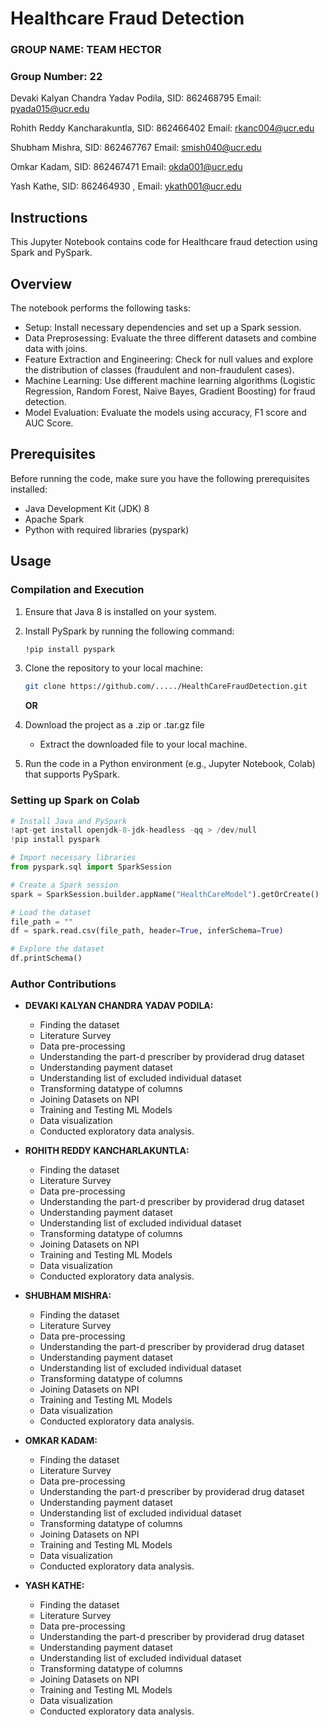 # Healthcare Fraud Detection

### GROUP NAME: TEAM HECTOR
###  Group Number: 22

Devaki Kalyan Chandra Yadav Podila, SID: 862468795   Email: pyada015@ucr.edu

Rohith Reddy Kancharakuntla, SID: 862466402  Email: rkanc004@ucr.edu 

Shubham Mishra, SID: 862467767  Email: smish040@ucr.edu

Omkar Kadam, SID: 862467471  Email: okda001@ucr.edu 

Yash Kathe, SID: 862464930 , Email: ykath001@ucr.edu 

## Instructions

This Jupyter Notebook contains code for Healthcare fraud detection using Spark and PySpark.


## Overview

The notebook performs the following tasks:
- Setup: Install necessary dependencies and set up a Spark session.
- Data Preprosessing: Evaluate the three different datasets and combine data with joins.
- Feature Extraction and Engineering: Check for null values and explore the distribution of classes (fraudulent and non-fraudulent cases).
- Machine Learning: Use different machine learning algorithms (Logistic Regression, Random Forest, Naive Bayes, Gradient Boosting) for fraud detection.
- Model Evaluation: Evaluate the models using accuracy, F1 score and AUC Score.

## Prerequisites

Before running the code, make sure you have the following prerequisites installed:
- Java Development Kit (JDK) 8
- Apache Spark
- Python with required libraries (pyspark)

## Usage

### Compilation and Execution
1. Ensure that Java 8 is installed on your system.
2. Install PySpark by running the following command:
    ```bash
    !pip install pyspark
    ```

3. Clone the repository to your local machine:
    ```bash
    git clone https://github.com/...../HealthCareFraudDetection.git
    ```
    **OR**

3. Download the project as a .zip or .tar.gz file
    - Extract the downloaded file to your local machine.

4. Run the code in a Python environment (e.g., Jupyter Notebook, Colab) that supports PySpark.

### Setting up Spark on Colab

```python
# Install Java and PySpark
!apt-get install openjdk-8-jdk-headless -qq > /dev/null
!pip install pyspark

# Import necessary libraries
from pyspark.sql import SparkSession

# Create a Spark session
spark = SparkSession.builder.appName("HealthCareModel").getOrCreate()

# Load the dataset
file_path = ""
df = spark.read.csv(file_path, header=True, inferSchema=True)

# Explore the dataset
df.printSchema()
```

### Author Contributions

- **DEVAKI KALYAN CHANDRA YADAV PODILA:**
  - Finding the dataset
  - Literature Survey
  - Data pre-processing
  - Understanding the part-d prescriber by providerad drug dataset
  - Understanding payment dataset
  - Understanding list of excluded individual dataset
  - Transforming datatype of columns
  - Joining Datasets on NPI
  - Training and Testing ML Models
  - Data visualization
  - Conducted exploratory data analysis.

- **ROHITH REDDY KANCHARLAKUNTLA:**
  - Finding the dataset
  - Literature Survey
  - Data pre-processing
  - Understanding the part-d prescriber by providerad drug dataset
  - Understanding payment dataset
  - Understanding list of excluded individual dataset
  - Transforming datatype of columns
  - Joining Datasets on NPI
  - Training and Testing ML Models
  - Data visualization
  - Conducted exploratory data analysis.

- **SHUBHAM MISHRA:**
  - Finding the dataset
  - Literature Survey
  - Data pre-processing
  - Understanding the part-d prescriber by providerad drug dataset
  - Understanding payment dataset
  - Understanding list of excluded individual dataset
  - Transforming datatype of columns
  - Joining Datasets on NPI
  - Training and Testing ML Models
  - Data visualization
  - Conducted exploratory data analysis.

- **OMKAR KADAM:**
  - Finding the dataset
  - Literature Survey
  - Data pre-processing
  - Understanding the part-d prescriber by providerad drug dataset
  - Understanding payment dataset
  - Understanding list of excluded individual dataset
  - Transforming datatype of columns
  - Joining Datasets on NPI
  - Training and Testing ML Models
  - Data visualization
  - Conducted exploratory data analysis.

- **YASH KATHE:**
  - Finding the dataset
  - Literature Survey
  - Data pre-processing
  - Understanding the part-d prescriber by providerad drug dataset
  - Understanding payment dataset
  - Understanding list of excluded individual dataset
  - Transforming datatype of columns
  - Joining Datasets on NPI
  - Training and Testing ML Models
  - Data visualization
  - Conducted exploratory data analysis.




